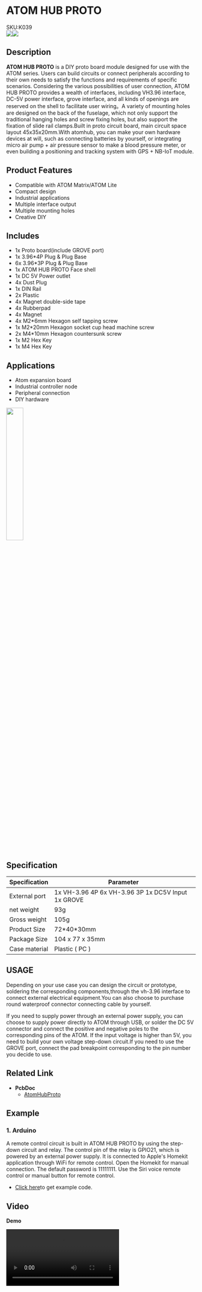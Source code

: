 # ATOM HUB PROTO

<div class="badge badge-pill badge-primary product_sku_tag">SKU:K039</div>

<div class="product_pic"><img src="assets/img/product_pics/atom_base/atomhub/atom_hub_01.webp"><img src="assets/img/product_pics/atom_base/atomhub/atom_hub_02.webp"></div>

## Description

**ATOM HUB PROTO** is a DIY proto board module designed for use with the ATOM series. Users can build circuits or connect peripherals according to their own needs to satisfy the functions and requirements of specific scenarios. Considering the various possibilities of user connection, ATOM HUB PROTO provides a wealth of interfaces, including VH3.96 interface, DC-5V power interface, grove interface, and all kinds of openings are reserved on the shell to facilitate user wiring。A variety of mounting holes are designed on the back of the fuselage, which not only support the traditional hanging holes and screw fixing holes, but also support the fixation of slide rail clamps.Built in proto circuit board, main circuit space layout 45x35x20mm.With atomhub, you can make your own hardware devices at will, such as connecting batteries by yourself, or integrating micro air pump + air pressure sensor to make a blood pressure meter, or even building a positioning and tracking system with GPS + NB-IoT module.

## Product Features


- Compatible with ATOM Matrix/ATOM Lite
- Compact design
- Industrial applications
- Multiple interface output
- Multiple mounting holes
- Creative DIY

## Includes

-  1x Proto board(include GROVE port)
-  1x 3.96*4P Plug & Plug Base
-  6x 3.96*3P Plug & Plug Base
-  1x ATOM HUB PROTO Face shell
-  1x DC 5V Power outlet
-  4x Dust Plug
-  1x DIN Rail
-  2x Plastic
-  4x Magnet double-side tape
-  4x Rubberpad
-  4x Magnet
-  4x M2*6mm Hexagon self tapping screw
-  1x M2*20mm Hexagon socket cup head machine screw
-  2x M4*10mm Hexagon countersunk screw
-  1x M2 Hex Key
-  1x M4 Hex Key

## Applications

- Atom expansion board
- Industrial controller node
- Peripheral connection
- DIY hardware

<img src="assets/img/product_pics/atom_base/atomhub/atom_hub_proto_user.webp" width = 30%>

## Specification

<table class="table-1">
    <thead>
    <tr>
        <th>Specification</th>
        <th>Parameter</th>
    </tr>
    </thead>
    <tbody>
        <tr>
            <td>External port</td>
            <td>1x VH-3.96 4P 6x VH-3.96 3P 1x DC5V Input 1x GROVE </td>
        </tr>
        <tr>
            <td>net weight</td>
            <td>93g</td>
        </tr>
        <tr>
            <td>Gross weight</td>
            <td>105g</td>
        </tr>
        <tr>
            <td>Product Size</td>
            <td>72*40*30mm</td>
        </tr>
        <tr>
            <td>Package Size</td>
            <td>104 x 77 x 35mm</td>
        </tr>
        <tr>
            <td>Case material</td>
            <td>Plastic ( PC )</td>
        </tr>
     </tbody>
</table>

## USAGE

Depending on your use case you can design the circuit  or prototype, soldering the corresponding components,through the vh-3.96 interface to connect external electrical equipment.You can also choose to purchase round waterproof connector connecting cable by yourself.

If you need to supply power through an external power supply, you can choose to supply power directly to ATOM through USB, or solder the DC 5V connector and connect the positive and negative poles to the corresponding pins of the ATOM. If the input voltage is higher than 5V, you need to build your own voltage step-down circuit.If you need to use the GROVE port, connect the pad breakpoint corresponding to the pin number you decide to use.

## Related Link

-  **PcbDoc** 
    - [AtomHubProto](https://github.com/m5stack/m5-structural-design-file/blob/master/PCB/AtomHubProto.PcbDoc)

## Example

### 1. Arduino
A remote control circuit is built in ATOM HUB PROTO by using the step-down circuit and relay. The control pin of the relay is GPIO21, which is powered by an external power supply. It is connected to Apple's Homekit application through WiFi for remote control. Open the Homekit for manual connection. The default password is 11111111. Use the Siri voice remote control or manual button for remote control.

- [Click here](https://github.com/m5stack/M5-ProductExampleCodes/tree/master/AtomBase/AtomHub/Arduino_LED_Hap)to get example code.

## Video

**Demo**

<video class="video_size" controls>
    <source src="https://m5stack.oss-cn-shenzhen.aliyuncs.com/video/Product_example_video/AtomBase/ATOM_HUB_PROTO.mp4" type="video/mp4" >
</video>

<script>

   var purchase_link = 'https://m5stack.com/collections/m5-atom/products/atom-hub-proto-kit';
   anchor_search(purchase_link);
   scrollFunc();
</script>


